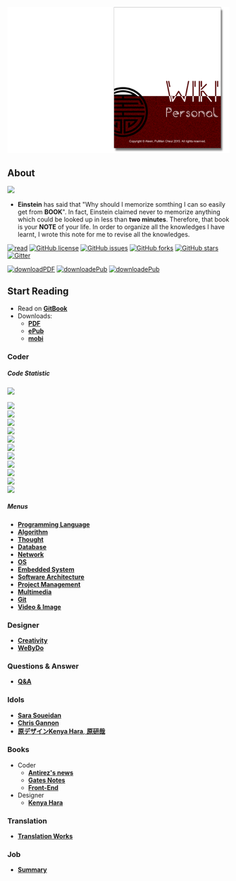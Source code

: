 <a href="https://www.gitbook.com/read/book/aleen42/personalwiki" target="_blank"><img src="./cover_read.png"></a>

## About

<img src="./photo.png">

  - **Einstein** has said that "Why should I memorize somthing I can so easily get from **BOOK**". In fact, Einstein claimed never to memorize anything which could be looked up in less than **two minutes**. Therefore, that book is your **NOTE** of your life. In order to organize all the knowledges I have learnt, I wrote this note for me to revise all the knowledges.

[![read](https://img.shields.io/badge/read-gitbook-brightgreen.svg)](https://aleen42.gitbooks.io/personalwiki/content/) [![GitHub license](https://img.shields.io/badge/license-MIT-blue.svg)](https://aleen42.gitbooks.io/personalwiki/content/MIT.html) [![GitHub issues](https://img.shields.io/github/issues/aleen42/PersonalWiki.svg)](https://github.com/aleen42/PersonalWiki/issues) [![GitHub forks](https://img.shields.io/github/forks/aleen42/PersonalWiki.svg)](https://github.com/aleen42/PersonalWiki/network) [![GitHub stars](https://img.shields.io/github/stars/aleen42/PersonalWiki.svg)](https://github.com/aleen42/PersonalWiki/stargazers) [![Gitter](https://badges.gitter.im/aleen42/PersonalWiki.svg)](https://gitter.im/aleen42/PersonalWiki?utm_source=badge&utm_medium=badge&utm_campaign=pr-badge)

[![downloadPDF](https://img.shields.io/badge/download-PDF-%23a10000.svg)](https://www.gitbook.com/download/pdf/book/aleen42/personalwiki) [![downloadePub](https://img.shields.io/badge/download-ePub-%23a10000.svg)](https://www.gitbook.com/download/epub/book/aleen42/personalwiki) [![downloadePub](https://img.shields.io/badge/download-mobi-%23a10000.svg)](https://www.gitbook.com/download/mobi/book/aleen42/personalwiki) 

## Start Reading

- Read on [**GitBook**](https://www.gitbook.com/read/book/aleen42/personalwiki)
- Downloads:
    - [**PDF**](https://www.gitbook.com/download/pdf/book/aleen42/personalwiki)
    - [**ePub**](https://www.gitbook.com/download/epub/book/aleen42/personalwiki)
    - [**mobi**](https://www.gitbook.com/download/mobi/book/aleen42/personalwiki)

### Coder

##### Code Statistic

![](https://img.shields.io/badge/Code-4,567,447-057791.svg)

![](https://img.shields.io/badge/HTML-1,589,401-02888e.svg)<br/>
![](https://img.shields.io/badge/Java-976,464-02888e.svg)<br/>
![](https://img.shields.io/badge/C%23-655,067-002426.svg)<br/>
![](https://img.shields.io/badge/C-449,812-021a28.svg)<br/>
![](https://img.shields.io/badge/Visual%20Basic-279,412-011f26.svg)<br/>
![](https://img.shields.io/badge/JavaScript-210,906-003d40.svg)<br/>
![](https://img.shields.io/badge/PostScript-145,347-057791.svg)<br/>
![](https://img.shields.io/badge/CSS-113k-02888e.svg)<br/>
![](https://img.shields.io/badge/PHP-83k-003d40.svg)<br/>
![](https://img.shields.io/badge/C%2B%2B-56k-057791.svg)<br/>
![](https://img.shields.io/badge/Shell-8k-084d5d.svg)<br/>

##### Menus

* [**Programming Language**](./Programming/ProgrammingMenu.md)
* [**Algorithm**](./Algorithmn/AlgorithmnMenu.md)
* [**Thought**](./Thought/ThoughtMenu.md)
* [**Database**](./Database/Database.md)
* [**Network**](./Network/Network.md)
* [**OS**](./OS/OS.md)
* [**Embedded System**](./Embedded_System/Embedded_System.md)
* [**Software Architecture**](./Architecture/Architecture.md)
* [**Project Management**](./projectManagement/projectManagement.md)
* [**Multimedia**](./Multimedia/Multimedia.md)
* [**Git**](./git/git.md)
* [**Video & Image**](./vi/vi.md)

### Designer
* [**Creativity**](./Creativity/Creativity.md)
* [**WeByDo**](http://www.webydo.com/)

### Questions & Answer

* [**Q&A**](./qa/qa.md)

### Idols
* [**Sara Soueidan**](http://sarasoueidan.com/)
* [**Chris Gannon**](http://blog.gannon.tv/)
* [**原デザインKenya Hara**, **原研哉**](http://www.ndc.co.jp/hara/en/)

### Books
- Coder
    - [**Antirez's news**](./antirez/antirez.md)
    - [**Gates Notes**](http://www.gatesnotes.com/books)
 	- [**Front-End**](./frontend/frontend.md)
- Designer
    - [**Kenya Hara**](./kenyahara/kenyahara.md)

### Translation
- [**Translation Works**](./translation/translation.md)

### Job
- [**Summary**](./summary/summary.md)

